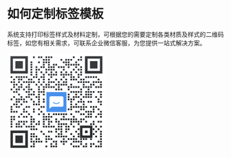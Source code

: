 # 如何定制标签模板

系统支持打印标签样式及材料定制，可根据您的需要定制各类材质及样式的二维码标签，如您有相关需求，可联系企业微信客服，为您提供一站式解决方案。

![](../../.vuepress/public/CustomerService.png)